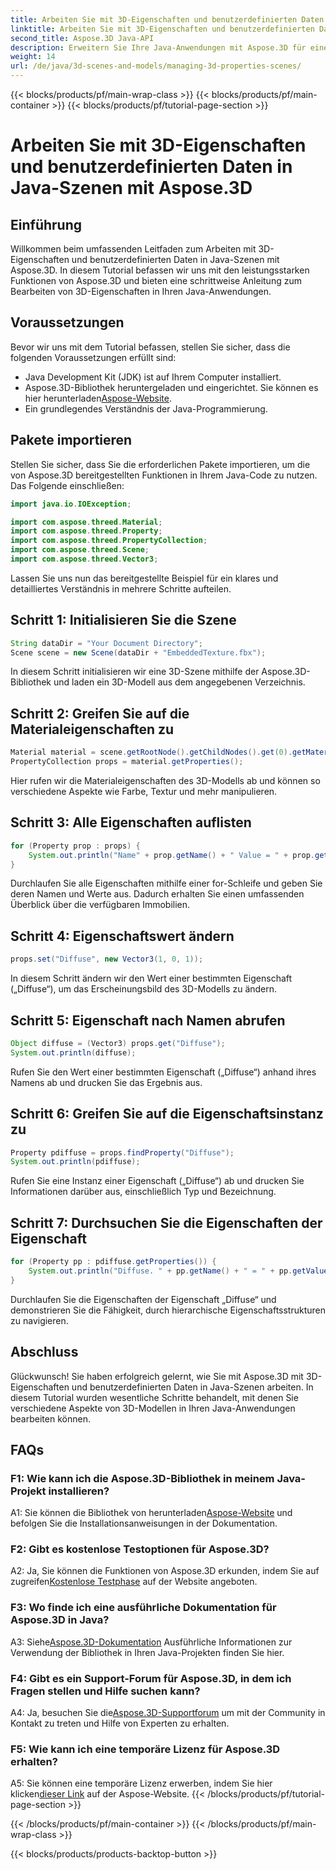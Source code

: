 ```yaml
---
title: Arbeiten Sie mit 3D-Eigenschaften und benutzerdefinierten Daten in Java-Szenen mit Aspose.3D
linktitle: Arbeiten Sie mit 3D-Eigenschaften und benutzerdefinierten Daten in Java-Szenen mit Aspose.3D
second_title: Aspose.3D Java-API
description: Erweitern Sie Ihre Java-Anwendungen mit Aspose.3D für eine nahtlose 3D-Eigenschaftsmanipulation. Folgen Sie unserem Tutorial für eine Schritt-für-Schritt-Anleitung.
weight: 14
url: /de/java/3d-scenes-and-models/managing-3d-properties-scenes/
---
```


{{< blocks/products/pf/main-wrap-class >}}
{{< blocks/products/pf/main-container >}}
{{< blocks/products/pf/tutorial-page-section >}}

# Arbeiten Sie mit 3D-Eigenschaften und benutzerdefinierten Daten in Java-Szenen mit Aspose.3D

## Einführung

Willkommen beim umfassenden Leitfaden zum Arbeiten mit 3D-Eigenschaften und benutzerdefinierten Daten in Java-Szenen mit Aspose.3D. In diesem Tutorial befassen wir uns mit den leistungsstarken Funktionen von Aspose.3D und bieten eine schrittweise Anleitung zum Bearbeiten von 3D-Eigenschaften in Ihren Java-Anwendungen.

## Voraussetzungen

Bevor wir uns mit dem Tutorial befassen, stellen Sie sicher, dass die folgenden Voraussetzungen erfüllt sind:

- Java Development Kit (JDK) ist auf Ihrem Computer installiert.
-  Aspose.3D-Bibliothek heruntergeladen und eingerichtet. Sie können es hier herunterladen[Aspose-Website](https://releases.aspose.com/3d/java/).
- Ein grundlegendes Verständnis der Java-Programmierung.

## Pakete importieren

Stellen Sie sicher, dass Sie die erforderlichen Pakete importieren, um die von Aspose.3D bereitgestellten Funktionen in Ihrem Java-Code zu nutzen. Das Folgende einschließen:

```java
import java.io.IOException;

import com.aspose.threed.Material;
import com.aspose.threed.Property;
import com.aspose.threed.PropertyCollection;
import com.aspose.threed.Scene;
import com.aspose.threed.Vector3;
```

Lassen Sie uns nun das bereitgestellte Beispiel für ein klares und detailliertes Verständnis in mehrere Schritte aufteilen.

## Schritt 1: Initialisieren Sie die Szene

```java
String dataDir = "Your Document Directory";
Scene scene = new Scene(dataDir + "EmbeddedTexture.fbx");
```

In diesem Schritt initialisieren wir eine 3D-Szene mithilfe der Aspose.3D-Bibliothek und laden ein 3D-Modell aus dem angegebenen Verzeichnis.

## Schritt 2: Greifen Sie auf die Materialeigenschaften zu

```java
Material material = scene.getRootNode().getChildNodes().get(0).getMaterial();
PropertyCollection props = material.getProperties();
```

Hier rufen wir die Materialeigenschaften des 3D-Modells ab und können so verschiedene Aspekte wie Farbe, Textur und mehr manipulieren.

## Schritt 3: Alle Eigenschaften auflisten

```java
for (Property prop : props) {
    System.out.println("Name" + prop.getName() + " Value = " + prop.getValue());
}
```

Durchlaufen Sie alle Eigenschaften mithilfe einer for-Schleife und geben Sie deren Namen und Werte aus. Dadurch erhalten Sie einen umfassenden Überblick über die verfügbaren Immobilien.

## Schritt 4: Eigenschaftswert ändern

```java
props.set("Diffuse", new Vector3(1, 0, 1));
```

In diesem Schritt ändern wir den Wert einer bestimmten Eigenschaft („Diffuse“), um das Erscheinungsbild des 3D-Modells zu ändern.

## Schritt 5: Eigenschaft nach Namen abrufen

```java
Object diffuse = (Vector3) props.get("Diffuse");
System.out.println(diffuse);
```

Rufen Sie den Wert einer bestimmten Eigenschaft („Diffuse“) anhand ihres Namens ab und drucken Sie das Ergebnis aus.

## Schritt 6: Greifen Sie auf die Eigenschaftsinstanz zu

```java
Property pdiffuse = props.findProperty("Diffuse");
System.out.println(pdiffuse);
```

Rufen Sie eine Instanz einer Eigenschaft („Diffuse“) ab und drucken Sie Informationen darüber aus, einschließlich Typ und Bezeichnung.

## Schritt 7: Durchsuchen Sie die Eigenschaften der Eigenschaft

```java
for (Property pp : pdiffuse.getProperties()) {
    System.out.println("Diffuse. " + pp.getName() + " = " + pp.getValue());
}
```

Durchlaufen Sie die Eigenschaften der Eigenschaft „Diffuse“ und demonstrieren Sie die Fähigkeit, durch hierarchische Eigenschaftsstrukturen zu navigieren.

## Abschluss

Glückwunsch! Sie haben erfolgreich gelernt, wie Sie mit Aspose.3D mit 3D-Eigenschaften und benutzerdefinierten Daten in Java-Szenen arbeiten. In diesem Tutorial wurden wesentliche Schritte behandelt, mit denen Sie verschiedene Aspekte von 3D-Modellen in Ihren Java-Anwendungen bearbeiten können.

## FAQs

### F1: Wie kann ich die Aspose.3D-Bibliothek in meinem Java-Projekt installieren?

 A1: Sie können die Bibliothek von herunterladen[Aspose-Website](https://releases.aspose.com/3d/java/) und befolgen Sie die Installationsanweisungen in der Dokumentation.

### F2: Gibt es kostenlose Testoptionen für Aspose.3D?

 A2: Ja, Sie können die Funktionen von Aspose.3D erkunden, indem Sie auf zugreifen[Kostenlose Testphase](https://releases.aspose.com/) auf der Website angeboten.

### F3: Wo finde ich eine ausführliche Dokumentation für Aspose.3D in Java?

 A3: Siehe[Aspose.3D-Dokumentation](https://reference.aspose.com/3d/java/) Ausführliche Informationen zur Verwendung der Bibliothek in Ihren Java-Projekten finden Sie hier.

### F4: Gibt es ein Support-Forum für Aspose.3D, in dem ich Fragen stellen und Hilfe suchen kann?

A4: Ja, besuchen Sie die[Aspose.3D-Supportforum](https://forum.aspose.com/c/3d/18) um mit der Community in Kontakt zu treten und Hilfe von Experten zu erhalten.

### F5: Wie kann ich eine temporäre Lizenz für Aspose.3D erhalten?

 A5: Sie können eine temporäre Lizenz erwerben, indem Sie hier klicken[dieser Link](https://purchase.aspose.com/temporary-license/) auf der Aspose-Website.
{{< /blocks/products/pf/tutorial-page-section >}}

{{< /blocks/products/pf/main-container >}}
{{< /blocks/products/pf/main-wrap-class >}}

{{< blocks/products/products-backtop-button >}}
